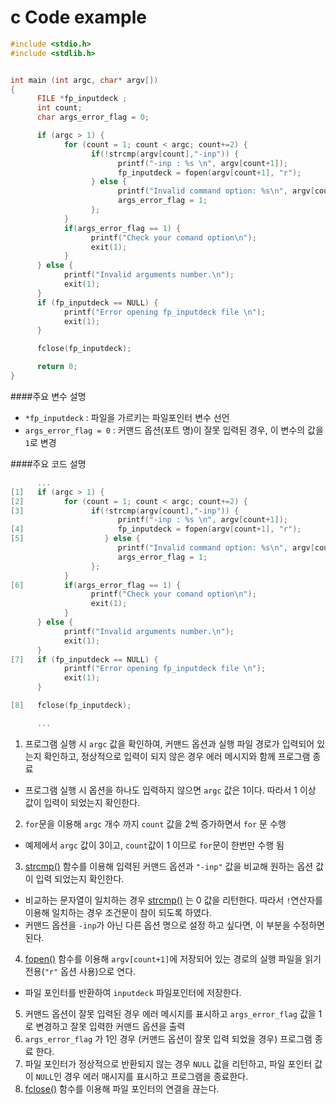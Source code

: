 # c Code example


```c
#include <stdio.h>
#include <stdlib.h>


int main (int argc, char* argv[])
{
      FILE *fp_inputdeck ;
      int count;
      char args_error_flag = 0;

      if (argc > 1) {
            for (count = 1; count < argc; count+=2) {
                  if(!strcmp(argv[count],"-inp")) {
                        printf("-inp : %s \n", argv[count+1]);
                        fp_inputdeck = fopen(argv[count+1], "r");
                  } else {
                        printf("Invalid command option: %s\n", argv[count] );
                        args_error_flag = 1;
                  };
            }
            if(args_error_flag == 1) {
                  printf("Check your comand option\n");
                  exit(1);
            }
      } else {
            printf("Invalid arguments number.\n");
            exit(1);
      }
      if (fp_inputdeck == NULL) {
            printf("Error opening fp_inputdeck file \n");
            exit(1);
      }

      fclose(fp_inputdeck);

      return 0;
}
```
####주요 변수 설명 
 - ```*fp_inputdeck``` : 파일을 가르키는 파일포인터 변수 선언
 - ```args_error_flag = 0``` : 커맨드 옵션(포트 명)이 잘못 입력된 경우, 이 변수의 값을 ```1```로 변경


####주요 코드 설명


```c
      ...
[1]   if (argc > 1) {
[2]         for (count = 1; count < argc; count+=2) {
[3]               if(!strcmp(argv[count],"-inp")) {
                        printf("-inp : %s \n", argv[count+1]);
[4]                     fp_inputdeck = fopen(argv[count+1], "r");
[5]                  } else {
                        printf("Invalid command option: %s\n", argv[count] );
                        args_error_flag = 1;
                  };
            }
[6]         if(args_error_flag == 1) {
                  printf("Check your comand option\n");
                  exit(1);
            }
      } else {
            printf("Invalid arguments number.\n");
            exit(1);
      }
[7]   if (fp_inputdeck == NULL) {
            printf("Error opening fp_inputdeck file \n");
            exit(1);
      }

[8]   fclose(fp_inputdeck);

      ...
```

1. 프로그램 실행 시 ```argc``` 값을 확인하여, 커맨드 옵션과 실행 파일 경로가 입력되어 있는지 확인하고, 정상적으로 입력이 되지 않은 경우 에러 메시지와 함께 프로그램 종료
 - 프로그램 실행 시 옵션을 하나도 입력하지 않으면 ```argc``` 값은 1이다. 따라서 1 이상 값이 입력이 되었는지 확인한다.
2. ```for```문을 이용해 ```argc``` 개수 까지 ```count``` 값을 2씩 증가하면서 ```for``` 문 수행
 -  예제에서 ```argc``` 값이 3이고, ```count```값이 1 이므로 ```for```문이 한번만 수행 됨
3. [strcmp()](http://www.cplusplus.com/reference/cstring/strcmp/) 함수를 이용해 입력된 커맨드 옵션과 ```"-inp"``` 값을 비교해 원하는 옵션 값이 입력 되었는지 확인한다.
 - 비교하는 문자열이 일치하는 경우 [strcmp()](http://www.cplusplus.com/reference/cstring/strcmp/) 는 0 값을 리턴한다. 따라서 ```!```연산자를 이용해 일치하는 경우 조건문이 참이 되도록 하였다.
 - 커맨드 옵션을 ```-inp```가 아닌 다른 옵션 명으로 설정 하고 싶다면, 이 부분을 수정하면 된다.  
4. [fopen()](http://www.cplusplus.com/reference/cstdio/fopen/?kw=fopen) 함수를 이용해 ```argv[count+1]```에 저장되어 있는 경로의 실행 파일을 읽기 전용(```"r"``` 옵션 사용)으로 연다.
 - 파일 포인터를 반환하여 ```inputdeck``` 파일포인터에 저장한다.
5.  커맨드 옵션이 잘못 입력된 경우 에러 메시지를 표시하고 ```args_error_flag``` 값을 1로 변경하고 잘못 입력한 커맨드 옵션을 출력
6. ```args_error_flag``` 가 1인 경우 (커맨드 옵션이 잘못 입력 되었을 경우) 프로그램 종료 한다.
7. 파일 포인터가 정상적으로 반환되지 않는 경우 ```NULL``` 값을 리턴하고, 파일 포인터 값이 ```NULL```인 경우 에러 매시지를 표시하고 프로그램을 종료한다.
8. [fclose()](http://www.cplusplus.com/reference/cstdio/fclose/?kw=fclose) 함수를 이용해 파일 포인터의 연결을 끊는다.



